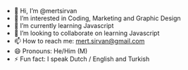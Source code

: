 - 👋 Hi, I’m @mertsirvan
- 👀 I’m interested in Coding, Marketing and Graphic Design
- 🌱 I’m currently learning Javascript
- 💞️ I’m looking to collaborate on learning Javascript
- 📫 How to reach me: mert.sirvan@gmail.com
- 😄 Pronouns: He/Him (M)
- ⚡ Fun fact: I speak Dutch / English and Turkish

<!---
mertsirvan/mertsirvan is a ✨ special ✨ repository because its `README.md` (this file) appears on your GitHub profile.
You can click the Preview link to take a look at your changes.
--->
